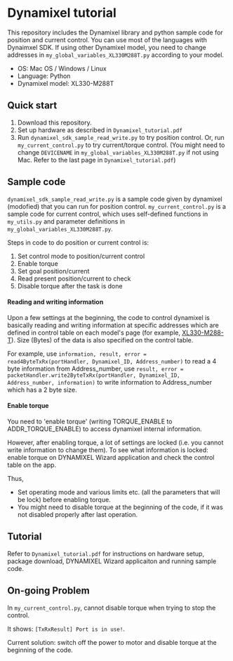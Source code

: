# Dynamixel tutorial

This repository includes the Dynamixel library and python sample code for position and current control.
You can use most of the languages with Dynaimxel SDK. If using other Dynamixel model, you need to change addresses in `my_global_variables_XL330M288T.py` according to your model.

- OS: Mac OS / Windows / Linux
- Language: Python
- Dynamixel model: XL330-M288T 

## Quick start
1. Download this repository.
2. Set up hardware as described in `Dynamixel_tutorial.pdf`
3. Run `dynamixel_sdk_sample_read_write.py` to try position control. Or, run `my_current_control.py` to try current/torque control. 
    (You might need to change `DEVICENAME` in `my_global_variables_XL330M288T.py` if not using Mac. Refer to the last page in `Dynamixel_tutorial.pdf`)

## Sample code
`dynamixel_sdk_sample_read_write.py` is a sample code given by dynamixel (modofied) that you can run for position control.
`my_current_control.py` is a sample code for current control, which uses self-defined functions in `my_utils.py` and parameter definitions in `my_global_variables_XL330M288T.py`.

Steps in code to do position or current control is:
1. Set control mode to position/current control
2. Enable torque
3. Set goal position/current
4. Read present position/current to check
5. Disable torque after the task is done

#### Reading and writing information

Upon a few settings at the beginning, the code to control dynamixel is basically reading and writing information at specific addresses which are defined in control table on each model's page (for example, [XL330-M288-T](https://emanual.robotis.com/docs/en/dxl/x/xl330-m288/#control-table-description)).
Size (Bytes) of the data is also specified on the control table. 

For example, use `information, result, error = read4ByteTxRx(portHandler, Dynamixel_ID, Address_number)` to read a 4 byte information from Address_number, use `result, error = packetHandler.write2ByteTxRx(portHandler, Dynamixel_ID, Address_number, information)` to write information to Address_number which has a 2 byte size.

#### Enable torque

You need to 'enable torque' (writing TORQUE_ENABLE to ADDR_TORQUE_ENABLE) to access dynamixel internal information.

However, after enabling torque, a lot of settings are locked (i.e. you cannot write information to change them). To see what information is locked: enable torque on DYNAMIXEL Wizard application and check the control table on the app.

Thus,
- Set operating mode and various limits etc. (all the parameters that will be lock) before enabling torque.
- You might need to disable torque at the beginning of the code, if it was not disabled properly after last operation.

## Tutorial

Refer to `Dynamixel_tutorial.pdf` for instructions on hardware setup, package download, DYNAMIXEL Wizard applicaiton and running sample code.


## On-going Problem

In `my_current_control.py`, cannot disable torque when trying to stop the control.

It shows: `[TxRxResult] Port is in use!`.

Current solution: switch off the power to motor and disable torque at the beginning of the code.